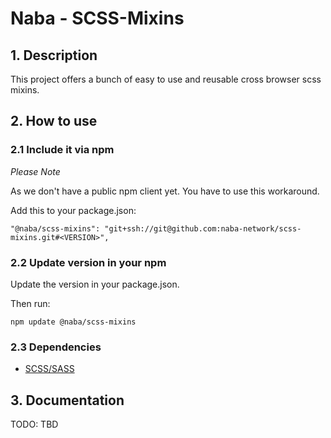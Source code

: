 # Naba - SCSS-Mixins

## 1. Description

This project offers a bunch of easy to use and reusable cross browser scss mixins.

## 2. How to use

### 2.1 Include it via npm

*Please Note*

As we don't have a public npm client yet. You have to use this workaround.

Add this to your package.json:

```
"@naba/scss-mixins": "git+ssh://git@github.com:naba-network/scss-mixins.git#<VERSION>",
```

### 2.2 Update version in your npm

Update the version in your package.json.

Then run:

```
npm update @naba/scss-mixins
```

### 2.3 Dependencies

- [SCSS/SASS](https://sass-lang.com/)

## 3. Documentation

TODO: TBD
